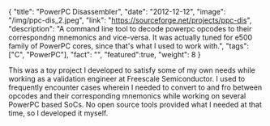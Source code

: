 {
  "title": "PowerPC Disassembler",
  "date": "2012-12-12",
  "image": "/img/ppc-dis_2.jpeg",
  "link": "https://sourceforge.net/projects/ppc-dis",
  "description": "A command line tool to decode powerpc opcodes to their correspondng mnemonics and vice-versa. It was actually tuned for e500 family of PowerPC cores, since that's what I used to work with.",
  "tags": ["C", "PowerPC"],
  "fact": "",
  "featured":true,
  "weight": 8
}

This was a toy project I developed to satisfy some of my own needs while working as a validation engineer at Freescale Semiconductor. I used to frequently encounter cases wherein I needed to convert to and fro between opcodes and their corresponding mnemonics while working on several PowerPC based SoCs. No open source tools provided what I needed at that time, so I developed it myself.
